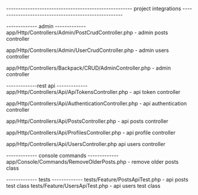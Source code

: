 ----------------------------------------------------- project integrations -----------------------------------------------------


------------- admin -------------
app/Http/Controllers/Admin/PostCrudController.php - admin posts controller

app/Http/Controllers/Admin/UserCrudController.php - admin users controller

app/Http/Controllers/Backpack/CRUD/AdminController.php - admin controller

-------------rest api -------------
app/Http/Controllers/Api/ApiTokensController.php - api token controller

app/Http/Controllers/Api/AuthenticationController.php - api authentication controller

app/Http/Controllers/Api/PostsController.php - api posts controller

app/Http/Controllers/Api/ProfilesController.php - api profile controller

app/Http/Controllers/Api/UsersController.php api users controller

------------- console commands -------------
app/Console/Commands/RemoveOlderPosts.php - remove older posts class

------------- tests -------------
tests/Feature/PostsApiTest.php - api posts test class
tests/Feature/UsersApiTest.php - api users test class
